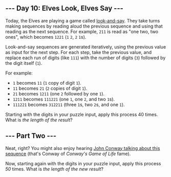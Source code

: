 <h2>--- Day 10: Elves Look, Elves Say ---</h2><p>Today, the Elves are playing a game called <a href="https://en.wikipedia.org/wiki/Look-and-say_sequence">look-and-say</a>.  They take turns making sequences by reading aloud the previous sequence and using that reading as the next sequence.  For example, <code>211</code> is read as &quot;one two, two ones&quot;, which becomes <code>1221</code> (<code>1</code> <code>2</code>, <code>2</code> <code>1</code>s).</p>
<p>Look-and-say sequences are generated iteratively, using the previous value as input for the next step.  For each step, take the previous value, and replace each run of digits (like <code>111</code>) with the number of digits (<code>3</code>) followed by the digit itself (<code>1</code>).</p>
<p>For example:</p>
<ul>
<li><code>1</code> becomes <code>11</code> (<code>1</code> copy of digit <code>1</code>).</li>
<li><code>11</code> becomes <code>21</code> (<code>2</code> copies of digit <code>1</code>).</li>
<li><code>21</code> becomes <code>1211</code> (one <code>2</code> followed by one <code>1</code>).</li>
<li><code>1211</code> becomes <code>111221</code> (one <code>1</code>, one <code>2</code>, and two <code>1</code>s).</li>
<li><code>111221</code> becomes <code>312211</code> (three <code>1</code>s, two <code>2</code>s, and one <code>1</code>).</li>
</ul>
<p>Starting with the digits in your puzzle input, apply this process 40 times.  What is <em>the length of the result</em>?</p>

<h2 id="part2">--- Part Two ---</h2><p>Neat, right? You might also enjoy hearing <a href="https://www.youtube.com/watch?v=ea7lJkEhytA">John Conway talking about this sequence</a> (that&apos;s Conway of <em>Conway&apos;s Game of Life</em> fame).</p>
<p>Now, starting again with the digits in your puzzle input, apply this process <em title="Only because any longer started taking alarmingly long on my test hardware, and I wanted to avoid excluding people.">50</em> times.  What is <em>the length of the new result</em>?</p>
